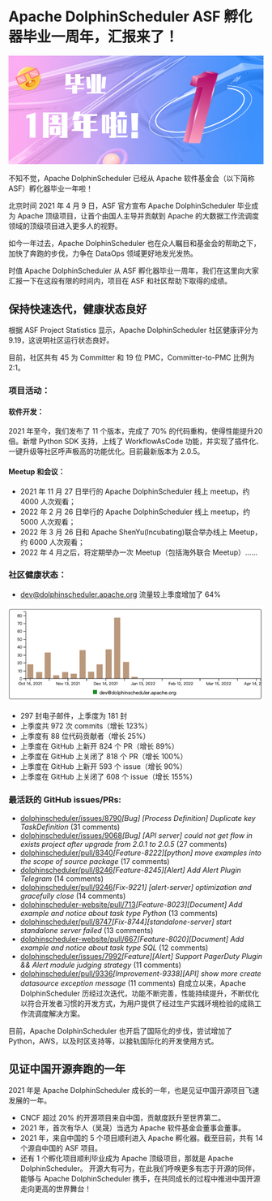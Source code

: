 # Apache DolphinScheduler ASF 孵化器毕业一周年，汇报来了！

<div align=center>

<img src="/img/2022-4-14/1.png"/>

</div>

不知不觉，Apache DolphinScheduler 已经从 Apache 软件基金会（以下简称 ASF）孵化器毕业一年啦！

北京时间 ​2021 年 4 月 9 日，ASF 官方宣布 Apache DolphinScheduler 毕业成为 Apache 顶级项目，让首个由国人主导并贡献到 Apache 的大数据工作流调度领域的顶级项目进入更多人的视野。

如今一年过去，Apache DolphinScheduler 也在众人瞩目和基金会的帮助之下，加快了奔跑的步伐，力争在 DataOps 领域更好地发光发热。

时值 Apache DolphinScheduler 从 ASF 孵化器毕业一周年，我们在这里向大家汇报一下在这段有限的时间内，项目在 ASF 和社区帮助下取得的成绩。

## 保持快速迭代，健康状态良好

根据 ASF Project Statistics 显示，Apache DolphinScheduler 社区健康评分为 9.19，这说明社区运行状态良好。

目前，社区共有 45 为 Committer 和 19 位 PMC，Committer-to-PMC 比例为 2:1。

### 项目活动：

#### 软件开发：

2021 年至今，我们发布了 11 个版本，完成了 70% 的代码重构，使得性能提升20 倍。新增 Python SDK 支持，上线了 WorkflowAsCode 功能，并实现了插件化、一键升级等社区呼声极高的功能优化。目前最新版本为 2.0.5。

#### Meetup 和会议：

* 2021 年 11 月 27 日举行的 Apache DolphinScheduler 线上 meetup，约 4000 人次观看；
* 2022 年 2 月 26 日举行的 Apache DolphinScheduler 线上 meetup，约 5000 人次观看；
* 2022 年 3 月 26 日和 Apache ShenYu(Incubating)联合举办线上 Meetup，约 6000 人次观看；
* 2022 年 4 月之后，将定期举办一次 Meetup（包括海外联合 Meetup）......
### 社区健康状态：

* dev@dolphinscheduler.apache.org 流量较上季度增加了 64%
<div align=center>

<img src="/img/2022-4-14/2.png"/>

</div>

* 297 封电子邮件，上季度为 181 封
* 上季度共 972 次 commits（增长 123%）
* 上季度有 88 位代码贡献者（增长 25%）
* 上季度在 GitHub 上新开 824 个 PR（增长 89%）
* 上季度在 GitHub 上关闭了 818 个 PR（增长 100%）
* 上季度在 GitHub 上新开 593 个 issue（增长 90%）
* 上季度在 GitHub 上关闭了 608 个 issue（增长 155%）
### 最活跃的 GitHub issues/PRs:

* [dolphinscheduler/issues/8790](https://github.com/apache/dolphinscheduler/issues/8790)*[Bug] [Process Definition] Duplicate key TaskDefinition*	(31 comments)
* [dolphinscheduler/issues/9068](https://github.com/apache/dolphinscheduler/issues/9068)*[Bug] [API server] could not get flow in exists project after upgrade from 2.0.1 to 2.0.5*	(27 comments)
* [dolphinscheduler/pull/8340](https://github.com/apache/dolphinscheduler/pull/8340)*[Feature-8222][python] move examples into the scope of source package*	(17 comments)
* [dolphinscheduler/pull/8246](https://github.com/apache/dolphinscheduler/pull/8246)*[Feature-8245][Alert] Add Alert Plugin Telegram*	(14 comments)
* [dolphinscheduler/pull/9246](https://github.com/apache/dolphinscheduler/pull/9246)*[Fix-9221] [alert-server] optimization and gracefully close*	(14 comments)
* [dolphinscheduler-website/pull/713](https://github.com/apache/dolphinscheduler-website/pull/713)*[Feature-8023][Document] Add example and notice about task type Python*	(13 comments)
* [dolphinscheduler/pull/8747](https://github.com/apache/dolphinscheduler/pull/8747)*[Fix-8744][standalone-server] start standalone server failed*	(13 comments)
* [dolphinscheduler-website/pull/667](https://github.com/apache/dolphinscheduler-website/pull/667)*[Feature-8020][Document] Add example and notice about task type SQL*	(12 comments)
* [dolphinscheduler/issues/7992](https://github.com/apache/dolphinscheduler/issues/7992)*[Feature][Alert] Support PagerDuty Plugin && Alert module judging strategy*	(11 comments)
* [dolphinscheduler/pull/9336](https://github.com/apache/dolphinscheduler/pull/9336)*[Improvement-9338][API] show more create datasource exception message*	(11 comments)
自成立以来，Apache DolphinScheduler 历经过次迭代，功能不断完善，性能持续提升，不断优化以符合开发者习惯的开发方式，为用户提供了经过生产实践环境检验的成熟工作流调度解决方案。

目前，Apache DolphinScheduler 也开启了国际化的步伐，尝试增加了 Python，AWS，以及时区支持等，以接轨国际化的开发使用方式。

## 见证中国开源奔跑的一年

2021 年是 Apache DolphinScheduler 成长的一年，也是见证中国开源项目飞速发展的一年。

* CNCF 超过 20% 的开源项目来自中国，贡献度跃升至世界第二。
* 2021 年，首次有华人（吴晟）当选为 Apache 软件基金会董事会董事。
* 2021 年，来自中国的 5 个项目顺利进入 Apache 孵化器。截至目前，共有 14 个源自中国的 ASF 项目。
* 还有 1 个孵化项目顺利毕业成为 Apache 顶级项目，那就是 Apache DolphinScheduler。
开源大有可为，在此我们呼唤更多有志于开源的同伴，能够与 Apache DolphinScheduler 携手，在共同成长的过程中推进中国开源走向更高的世界舞台！


